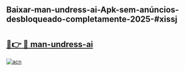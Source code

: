 ## Baixar-man-undress-ai-Apk-sem-anúncios-desbloqueado-completamente-2025-#xissj

# <h2><a href="https://ainizakaria.my?title=man-undress-ai&ref=20M">🔗👉 🔴 man-undress-ai</a></h2>

[![acn](https://github.com/user-attachments/assets/0f9c940e-d8b0-45ae-aac7-cd30a18b3e1c)](https://ainizakaria.my?title=man-undress-ai&ref=20M)

